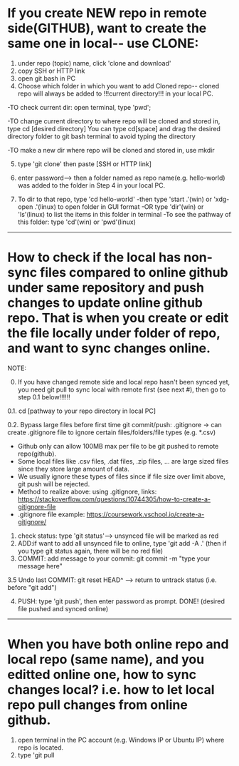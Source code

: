 # If you create NEW repo in remote side(GITHUB), want to create the same one in local-- use CLONE: 
1. under repo (topic) name, click 'clone and download'
2. copy SSH or HTTP link
3. open git.bash in PC
4. Choose which folder in which you want to add Cloned repo-- cloned repo will always be added to !!!current directory!!! in your local PC.
  
  -TO check current dir: open terminal, type 'pwd';
  
  -TO change current directory to where repo will be cloned and stored in, type cd [desired directory] You can type cd[space] and drag the desired directory folder to git bash terminal to avoid typing the directory
  
  -TO make a new dir where repo will be cloned and stored in, use mkdir

5. type 'git clone' then paste [SSH or HTTP link]
6. enter password--> then a folder named as repo name(e.g. hello-world) was added to the folder in Step 4 in your local PC. 

7. To dir to that repo, type 'cd hello-world'
    -then type 'start .'(win) or 'xdg-open .'(linux) to open folder in GUI format
    -OR type 'dir'(win) or 'ls'(linux) to list the items in this folder in terminal
    -To see the pathway of this folder: type 'cd'(win) or 'pwd'(linux)

-----------------

# How to check if the local has non-sync files compared to online github under same repository and push changes to update online github repo. That is when you create or edit the file locally under folder of repo, and want to sync changes online. 

NOTE: 

0. If you have changed remote side and local repo hasn't been synced yet, you need git pull to sync local with remote first (see next #), then go to step 0.1 below!!!!!!

0.1. cd [pathway to your repo directory in local PC]

0.2. Bypass large files before first time git commit/push: .gitignore  -> can create .gitignore file to ignore certain files/folders/file types (e.g. *.csv)
  - Github only can allow 100MB max per file to be git pushed to remote repo(github). 
  - Some local files like .csv files, .dat files, .zip files, ... are large sized files since they store large amount of data.
  - We usually ignore these types of files since if file size over limit above, git push will be rejected.
  - Method to realize above: using .gitignore, links: https://stackoverflow.com/questions/10744305/how-to-create-a-gitignore-file
  - .gitignore file example: https://coursework.vschool.io/create-a-gitignore/
1. check status: type 'git status'--> unsynced file will be marked as red
2. ADD:if want to add all unsynced file to online, type  'git add -A .' (then if you type git status again, there will be no red file)
3. COMMIT: add message to your commit: git commit -m "type your message here"

3.5 Undo last COMMIT: git reset HEAD^ --> return to untrack status (i.e. before "git add")

4. PUSH: type 'git push', then enter password as prompt. DONE! (desired file pushed and synced online)

-----------------

# When you have both online repo and local repo (same name), and you editted online one, how to sync changes local? i.e. how to let local repo pull changes from online github.
1. open terminal in the PC account (e.g. Windows IP or Ubuntu IP) where repo is located. 
2. type 'git pull
